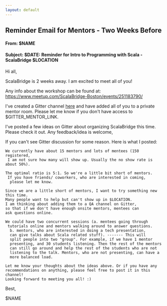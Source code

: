 ```yaml
---
layout: default
---
```


## Reminder Email for Mentors - Two Weeks Before

#### From: $NAME

#### Subject: $DATE: Reminder for Intro to Programming with Scala - ScalaBridge $LOCATION

Hi all,

ScalaBridge is 2 weeks away. I am excited to meet all of you!

Any info about the workshop can be found at: https://www.meetup.com/ScalaBridge-Boston/events/251183790/

I've created a Gitter channel [here]($GITTER_LINK) and have added all of you to a private mentor room.
Please let me know if you don't have access to $GITTER_MENTOR_LINK.

I've posted a few ideas on Gitter about organizing ScalaBridge this time. Please check it out. Any feedback/idea is welcome,

If you can't see Gitter discussion for some reason. Here is what I posted:

```text
We currently have about 15 mentors and lots of mentees (150 registered,
 I am not sure how many will show up. Usually the no show rate is about 50%).

The optimal ratio is 5:1. So we're a little bit short of mentors.
 If you have friends/ coworkers, who are interested in coming,
  please let me know.

Since we are a little short of mentors, I want to try something new this time.
Many people want to help but can't show up in $LOCATION.
I am thinking about adding them to a QA channel on Gitter,
so that if we don't have enough onsite mentors, mentees can
ask questions online.

We could have two concurrent sessions (a. mentees going through
 tutorials online and mentors walking around to answer questions.
  b. mentors, who are interested in doing a tech presentation,
  can give talks about Scala related stuff). ------- This will
  split people into two "group". For example, if we have 1 mentor
  presenting, and 30 students listening. Then the rest of the mentors
  can still go around and help the rest of the students who are not
  listening to the talk. Mentors, who are not presenting, can have a
  more balanced load.

Let me know your thoughts about the ideas above. Or if you have any
recommendations on anything, please feel free to post it in this channel!
Looking forward to meeting you all! :)

```

Best,

$NAME
